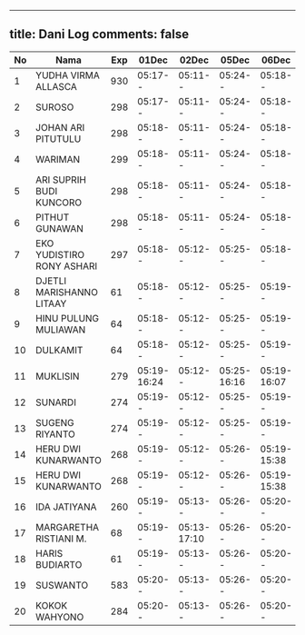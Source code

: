 
---
title: Dani Log
comments: false
---

| No | Nama | Exp | 01Dec | 02Dec | 05Dec | 06Dec | 07Dec | 08Dec |
|-----|-----|-----|-----|-----|-----|-----|-----|-----|
| 1 | YUDHA VIRMA ALLASCA | 930 | 05:17-- | 05:11-- | 05:24-- | 05:18-- | 05:18-- | --- |
| 2 | SUROSO | 298 | 05:17-- | 05:11-- | 05:24-- | 05:18-- | 05:18-- | --- |
| 3 | JOHAN ARI PITUTULU | 298 | 05:18-- | 05:11-- | 05:24-- | 05:18-- | 05:19-- | --- |
| 4 | WARIMAN | 299 | 05:18-- | 05:11-- | 05:24-- | 05:18-- | 05:19-- | --- |
| 5 | ARI SUPRIH BUDI KUNCORO | 298 | 05:18-- | 05:11-- | 05:24-- | 05:18-- | 05:19-- | --- |
| 6 | PITHUT GUNAWAN | 298 | 05:18-- | 05:11-- | 05:24-- | 05:18-- | 05:19-- | --- |
| 7 | EKO YUDISTIRO RONY ASHARI | 297 | 05:18-- | 05:12-- | 05:25-- | 05:18-- | 05:19-- | --- |
| 8 | DJETLI MARISHANNO LITAAY | 61 | 05:18-- | 05:12-- | 05:25-- | 05:19-- | 05:19-- | --- |
| 9 | HINU PULUNG MULIAWAN | 64 | 05:18-- | 05:12-- | 05:25-- | 05:19-- | 05:19-- | --- |
| 10 | DULKAMIT | 64 | 05:18-- | 05:12-- | 05:25-- | 05:19-- | 05:19-- | --- |
| 11 | MUKLISIN | 279 | 05:19-16:24 | 05:12-- | 05:25-16:16 | 05:19-16:07 | 05:20-- | --- |
| 12 | SUNARDI | 274 | 05:19-- | 05:12-- | 05:25-- | 05:19-- | 05:20-- | --- |
| 13 | SUGENG RIYANTO | 274 | 05:19-- | 05:12-- | 05:25-- | 05:19-- | 05:20-- | --- |
| 14 | HERU DWI KUNARWANTO | 268 | 05:19-- | 05:12-- | 05:26-- | 05:19-15:38 | 05:20-15:33 | --- |
| 15 | HERU DWI KUNARWANTO | 268 | 05:19-- | 05:12-- | 05:26-- | 05:19-15:38 | 05:20-15:33 | --- |
| 16 | IDA JATIYANA | 260 | 05:19-- | 05:13-- | 05:26-- | 05:20-- | 05:20-- | --- |
| 17 | MARGARETHA RISTIANI M. | 68 | 05:19-- | 05:13-17:10 | 05:26-- | 05:20-- | 05:20-- | --- |
| 18 | HARIS BUDIARTO | 61 | 05:19-- | 05:13-- | 05:26-- | 05:20-- | 05:21-- | --- |
| 19 | SUSWANTO | 583 | 05:20-- | 05:13-- | 05:26-- | 05:20-- | 05:21-- | --- |
| 20 | KOKOK WAHYONO | 284 | 05:20-- | 05:13-- | 05:26-- | 05:20-- | 05:21-- | --- |

